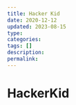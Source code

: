```yaml
---
title: Hacker Kid
date: 2020-12-12
updated: 2023-08-15
type: 
categories: 
tags: []
description: 
permalink: 
---
```

# HackerKid
